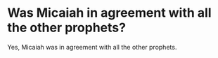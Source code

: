 # Was Micaiah in agreement with all the other prophets?

Yes, Micaiah was in agreement with all the other prophets.
